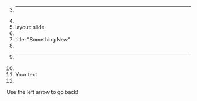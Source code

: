 3.	---
4.	
5.	layout: slide
6.	
7.	title: "Something New"
8.	
9.	---
10.	
11.	Your text
12.	
Use the left arrow to go back!
